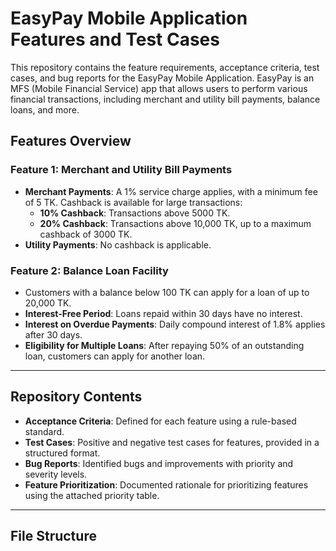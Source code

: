 # EasyPay Mobile Application Features and Test Cases

This repository contains the feature requirements, acceptance criteria, test cases, and bug reports for the EasyPay Mobile Application. EasyPay is an MFS (Mobile Financial Service) app that allows users to perform various financial transactions, including merchant and utility bill payments, balance loans, and more.

## Features Overview

### Feature 1: Merchant and Utility Bill Payments
- **Merchant Payments**: A 1% service charge applies, with a minimum fee of 5 TK. Cashback is available for large transactions:
  - **10% Cashback**: Transactions above 5000 TK.
  - **20% Cashback**: Transactions above 10,000 TK, up to a maximum cashback of 3000 TK.
- **Utility Payments**: No cashback is applicable.

### Feature 2: Balance Loan Facility
- Customers with a balance below 100 TK can apply for a loan of up to 20,000 TK.
- **Interest-Free Period**: Loans repaid within 30 days have no interest.
- **Interest on Overdue Payments**: Daily compound interest of 1.8% applies after 30 days.
- **Eligibility for Multiple Loans**: After repaying 50% of an outstanding loan, customers can apply for another loan.

---

## Repository Contents

- **Acceptance Criteria**: Defined for each feature using a rule-based standard.
- **Test Cases**: Positive and negative test cases for features, provided in a structured format.
- **Bug Reports**: Identified bugs and improvements with priority and severity levels.
- **Feature Prioritization**: Documented rationale for prioritizing features using the attached priority table.

---

## File Structure

